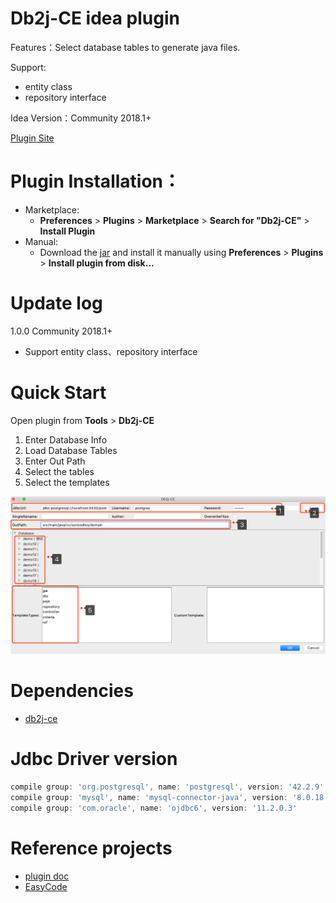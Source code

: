 # Db2j-CE idea plugin
Features：Select database tables to generate java files. 

Support: 
* entity class
* repository interface

Idea Version：Community 2018.1+

[Plugin Site](https://plugins.jetbrains.com/plugin/13768-db2j-ce)

# Plugin Installation：
- Marketplace:
  - **Preferences** > **Plugins** > **Marketplace** > **Search for "Db2j-CE"** > **Install Plugin**
- Manual:
  - Download the [jar](https://github.com/SShnoodles/db2j-ce-idea-plugin/releases) and install it manually using **Preferences** > **Plugins** > **Install plugin from disk...**

# Update log
1.0.0 Community 2018.1+
* Support entity class、repository interface

# Quick Start
Open plugin from **Tools** > **Db2j-CE**
1. Enter Database Info
2. Load Database Tables
3. Enter Out Path
4. Select the tables
5. Select the templates

![image](images/step.png)

# Dependencies
* [db2j-ce](https://github.com/SShnoodles/db2j-ce)

# Jdbc Driver version
```groovy
compile group: 'org.postgresql', name: 'postgresql', version: '42.2.9'
compile group: 'mysql', name: 'mysql-connector-java', version: '8.0.18'
compile group: 'com.oracle', name: 'ojdbc6', version: '11.2.0.3'
```

# Reference projects
* [plugin doc](http://www.jetbrains.org/intellij/sdk/docs/tutorials/build_system/prerequisites.html)
* [EasyCode](https://github.com/makejavas/EasyCode)

